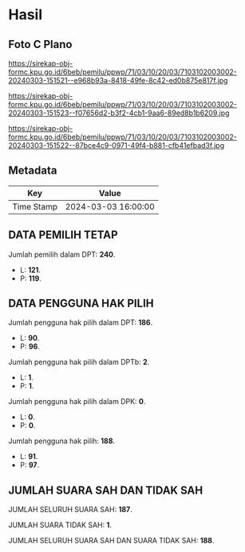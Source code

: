 # Hasil

## Foto C Plano

https://sirekap-obj-formc.kpu.go.id/6beb/pemilu/ppwp/71/03/10/20/03/7103102003002-20240303-151521--e968b93a-8418-49fe-8c42-ed0b875e817f.jpg

https://sirekap-obj-formc.kpu.go.id/6beb/pemilu/ppwp/71/03/10/20/03/7103102003002-20240303-151523--f07656d2-b3f2-4cb1-9aa6-89ed8b1b6209.jpg

https://sirekap-obj-formc.kpu.go.id/6beb/pemilu/ppwp/71/03/10/20/03/7103102003002-20240303-151522--87bce4c9-0971-49f4-b881-cfb41efbad3f.jpg


## Metadata

| Key        | Value               |
| ---------- | ------------------- |
| Time Stamp | 2024-03-03 16:00:00 |


## DATA PEMILIH TETAP

Jumlah pemilih dalam DPT: **240**.
 * L: **121**.
 * P: **119**.

## DATA PENGGUNA HAK PILIH

Jumlah pengguna hak pilih dalam DPT: **186**.
 * L: **90**.
 * P: **96**.

Jumlah pengguna hak pilih dalam DPTb: **2**.
 * L: **1**.
 * P: **1**.

Jumlah pengguna hak pilih dalam DPK: **0**.
 * L: **0**.
 * P: **0**.

Jumlah pengguna hak pilih: **188**.
 * L: **91**.
 * P: **97**.

## JUMLAH SUARA SAH DAN TIDAK SAH

JUMLAH SELURUH SUARA SAH: **187**.

JUMLAH SUARA TIDAK SAH: **1**.

JUMLAH SELURUH SUARA SAH DAN SUARA TIDAK SAH: **188**.


